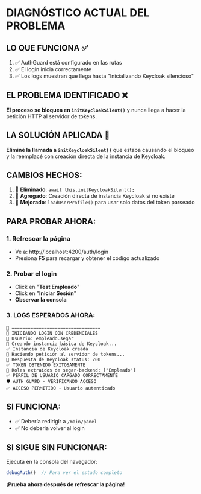# DIAGNÓSTICO ACTUAL DEL PROBLEMA

## LO QUE FUNCIONA ✅
1. ✅ AuthGuard está configurado en las rutas
2. ✅ El login inicia correctamente
3. ✅ Los logs muestran que llega hasta "Inicializando Keycloak silencioso"

## EL PROBLEMA IDENTIFICADO ❌
**El proceso se bloquea en `initKeycloakSilent()`** y nunca llega a hacer la petición HTTP al servidor de tokens.

## LA SOLUCIÓN APLICADA 🔧
**Eliminé la llamada a `initKeycloakSilent()`** que estaba causando el bloqueo y la reemplacé con creación directa de la instancia de Keycloak.

## CAMBIOS HECHOS:
1. 🔧 **Eliminado**: `await this.initKeycloakSilent();`
2. 🔧 **Agregado**: Creación directa de instancia Keycloak si no existe
3. 🔧 **Mejorado**: `loadUserProfile()` para usar solo datos del token parseado

## PARA PROBAR AHORA:

### 1. Refrescar la página
- Ve a: http://localhost:4200/auth/login
- Presiona **F5** para recargar y obtener el código actualizado

### 2. Probar el login
- Click en "**Test Empleado**"
- Click en "**Iniciar Sesión**"
- **Observar la consola**

### 3. LOGS ESPERADOS AHORA:
```
🔐 =================================
🔐 INICIANDO LOGIN CON CREDENCIALES  
🔐 Usuario: empleado.segar
🔧 Creando instancia básica de Keycloak...
✅ Instancia de Keycloak creada
📡 Haciendo petición al servidor de tokens...
📡 Respuesta de Keycloak status: 200
✅ TOKEN OBTENIDO EXITOSAMENTE
👤 Roles extraídos de segar-backend: ["Empleado"]
✅ PERFIL DE USUARIO CARGADO CORRECTAMENTE
🛡️ AUTH GUARD - VERIFICANDO ACCESO
✅ ACCESO PERMITIDO - Usuario autenticado
```

## SI FUNCIONA:
- ✅ Debería redirigir a `/main/panel`
- ✅ No debería volver al login

## SI SIGUE SIN FUNCIONAR:
Ejecuta en la consola del navegador:
```javascript
debugAuth()  // Para ver el estado completo
```

**¡Prueba ahora después de refrescar la página!**